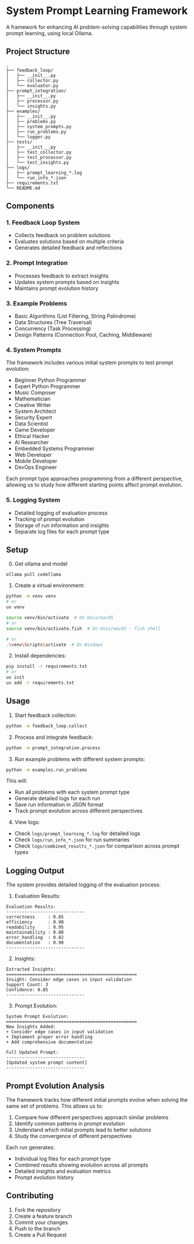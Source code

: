 # System Prompt Learning Framework

A framework for enhancing AI problem-solving capabilities through system prompt learning, using local Ollama.

## Project Structure

```
.
├── feedback_loop/
│   ├── __init__.py
│   ├── collector.py
│   └── evaluator.py
├── prompt_integration/
│   ├── __init__.py
│   ├── processor.py
│   └── insights.py
├── examples/
│   ├── __init__.py
│   ├── problems.py
│   ├── system_prompts.py
│   ├── run_problems.py
│   └── logger.py
├── tests/
│   ├── __init__.py
│   ├── test_collector.py
│   ├── test_processor.py
│   └── test_insights.py
├── logs/
│   ├── prompt_learning_*.log
│   └── run_info_*.json
├── requirements.txt
└── README.md
```

## Components

### 1. Feedback Loop System
- Collects feedback on problem solutions
- Evaluates solutions based on multiple criteria
- Generates detailed feedback and reflections

### 2. Prompt Integration
- Processes feedback to extract insights
- Updates system prompts based on insights
- Maintains prompt evolution history

### 3. Example Problems
- Basic Algorithms (List Filtering, String Palindrome)
- Data Structures (Tree Traversal)
- Concurrency (Task Processing)
- Design Patterns (Connection Pool, Caching, Middleware)

### 4. System Prompts
The framework includes various initial system prompts to test prompt evolution:
- Beginner Python Programmer
- Expert Python Programmer
- Music Composer
- Mathematician
- Creative Writer
- System Architect
- Security Expert
- Data Scientist
- Game Developer
- Ethical Hacker
- AI Researcher
- Embedded Systems Programmer
- Web Developer
- Mobile Developer
- DevOps Engineer

Each prompt type approaches programming from a different perspective, allowing us to study how different starting points affect prompt evolution.

### 5. Logging System
- Detailed logging of evaluation process
- Tracking of prompt evolution
- Storage of run information and insights
- Separate log files for each prompt type

## Setup

0. Get ollama and model
```
ollama pull codellama
```

1. Create a virtual environment:
```bash
python -m venv venv
# or
uv venv

source venv/bin/activate  # On Unix/macOS
# or 
source venv/bin/activate.fish  # On Unix/macOS - fish shell

# or
.\venv\Scripts\activate  # On Windows
```

2. Install dependencies:
```bash
pip install -r requirements.txt
# or 
uv init
uv add -r requirements.txt
```

## Usage

1. Start feedback collection:
```bash
python -m feedback_loop.collect
```

2. Process and integrate feedback:
```bash
python -m prompt_integration.process
```

3. Run example problems with different system prompts:
```bash
python -m examples.run_problems
```

This will:
- Run all problems with each system prompt type
- Generate detailed logs for each run
- Save run information in JSON format
- Track prompt evolution across different perspectives

4. View logs:
- Check `logs/prompt_learning_*.log` for detailed logs
- Check `logs/run_info_*.json` for run summaries
- Check `logs/combined_results_*.json` for comparison across prompt types

## Logging Output

The system provides detailed logging of the evaluation process:

1. Evaluation Results:
```
Evaluation Results:
------------------------------
correctness     : 0.85
efficiency      : 0.90
readability     : 0.95
maintainability : 0.88
error_handling  : 0.82
documentation   : 0.90
------------------------------
```

2. Insights:
```
Extracted Insights:
==================================================
Insight: Consider edge cases in input validation
Support Count: 3
Confidence: 0.85
------------------------------
```

3. Prompt Evolution:
```
System Prompt Evolution:
==================================================
New Insights Added:
+ Consider edge cases in input validation
+ Implement proper error handling
+ Add comprehensive documentation

Full Updated Prompt:
------------------------------
[Updated system prompt content]
------------------------------
```

## Prompt Evolution Analysis

The framework tracks how different initial prompts evolve when solving the same set of problems. This allows us to:

1. Compare how different perspectives approach similar problems
2. Identify common patterns in prompt evolution
3. Understand which initial prompts lead to better solutions
4. Study the convergence of different perspectives

Each run generates:
- Individual log files for each prompt type
- Combined results showing evolution across all prompts
- Detailed insights and evaluation metrics
- Prompt evolution history

## Contributing

1. Fork the repository
2. Create a feature branch
3. Commit your changes
4. Push to the branch
5. Create a Pull Request 
